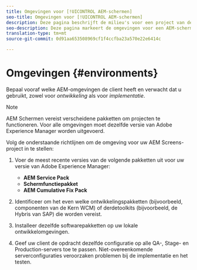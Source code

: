 ```yaml
---
title: Omgevingen voor [!UICONTROL AEM-schermen]
seo-title: Omgevingen voor [!UICONTROL AEM-schermen]
description: Deze pagina beschrijft de milieu's voor een project van de Schermen AEM.
seo-description: Deze pagina markeert de omgevingen voor een AEM-schermproject.
translation-type: tm+mt
source-git-commit: 0d91aa653508969cf1f4ccfba23a570e22e6414c

---
```



# Omgevingen {#environments}

Bepaal vooraf welke AEM-omgevingen de client heeft en verwacht dat u gebruikt, zowel voor *ontwikkeling* als voor *implementatie*.

>[!NOTE]
>
>AEM Schermen vereist verscheidene pakketten om projecten te functioneren. Voor alle omgevingen moet dezelfde versie van Adobe Experience Manager worden uitgevoerd.

Volg de onderstaande richtlijnen om de omgeving voor uw AEM Screens-project in te stellen:

1. Voer de meest recente versies van de volgende pakketten uit voor uw versie van Adobe Experience Manager:

   * **AEM Service Pack**
   * **Schermfunctiepakket**
   * **AEM Cumulative Fix Pack**

1. Identificeer om het even welke ontwikkelingspakketten (bijvoorbeeld, componenten van de Kern WCM) of derdetoolkits (bijvoorbeeld, de Hybris van SAP) die worden vereist.

1. Installeer dezelfde softwarepakketten op uw lokale ontwikkelomgevingen.

1. Geef uw client de opdracht dezelfde configuratie op alle QA-, Stage- en Production-servers toe te passen. Niet-overeenkomende serverconfiguraties veroorzaken problemen bij de implementatie en het testen.
